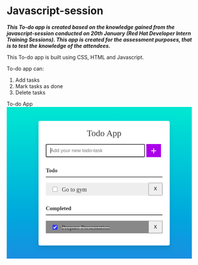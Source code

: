 # Javascript-session

***This To-do app is created based on the knowledge gained from the javascript-session conducted on 20th January (Red Hat Developer Intern Training Sessions).
This app is created for the assessment purposes, that is to test the knowledge of the attendees.***


This To-do app is built using CSS, HTML and Javascript.

To-do app can:
1. Add tasks
2. Mark tasks as done
3. Delete tasks

To-do App
![To-do App Screenshot](images/to-do.png)
